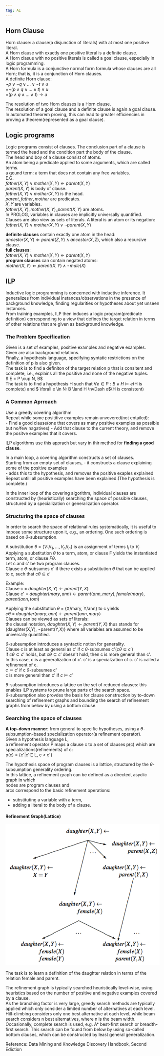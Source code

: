 ```yaml
---  
tag: AI 
---
```

## Horn Clause

Horn clause: a clause(a disjunction of literals) with at most one positive literal.     
A Horn clause with exactly one positive literal is a definite clause.     
A Horn clasue with no positive literals is called a goal clause, especially in logic programming.    
A Horn formula is a conjunctive normal form formula whose clauses are all Horn; that is, it is a conjunction of Horn clauses.      
A definite Horn clause:    
$\lnot p \lor \lnot q \lor ...\lor \lnot t \lor u$    
=$\lnot(p \land q \land  ...\land  t) \lor u$     
=$(p \land q \land  ...\land  t) \to u$

The resolution of two Horn clauses is a Horn clause.    
The resolution of a goal clause and a definite clause is again a goal clause.
In automated theorem proving, this can lead to greater efficiencies in proving a theorem(represented as a goal clause).

## Logic programs

Logic programs consist of clauses. The conclusion part of a clause is termed the head and the condition part the body of the clause.    
The head and boy of a clause consist of atoms.    
An atom being a predicate applied to some arguments, which are called terms.    
a gound term: a term that does not contain any free variables.    
E.G.    
$father(X,Y) \lor mother(X,Y) \Leftarrow parent(X,Y)$    
$parent(X,Y)$ is body of clause.    
$father(X,Y) \lor mother(X,Y)$ is the head.     
$parent, father, mother$ are predicates.    
$X, Y$ are variables.    
$father(X,Y), mother(X,Y), parent(X,Y)$ are atoms.    
In PROLOG, variables in clauses are implicitly universally quantified.  
Clauses are also view as sets of literals. A literal is an atom or its negation: $father(X,Y) \lor mother(X,Y) \lor \lnot parent(X,Y)$


$\textbf{definite clauses}$ contain exactly one atom in the head:    
$ancestor(X,Y) \Leftarrow parent(Z,Y) \land ancestor(X,Z)$, which also a recursive clause.        
$\textbf{full clauses}$:    
$father(X,Y) \lor mother(X,Y) \Leftarrow parent(X,Y)$    
$\textbf{program clauses}$ can contain negated atoms:     
$mother(X,Y) \Leftarrow parent(X,Y) \land \lnot male(X)$     

## ILP
Inductive logic programming is concerned with inductive inference. It generalizes from individual instances/observations in the presence of background knowledge, finding regularities or hypotheses about yet unseen instances.    
From training examples, ILP then induces a logic program(predicate definition) corresponding to a view that defines the target relation in terms of other relations that are given as background knowledge.    

### The Problem Specification

Given is a set of examples, positive examples and negative examples.     
Given are also background relations.     
Finally, a hypothesis language, specifying syntatic restrictions on the definition of p is also given.   
The task is to find a definiton of the target relation p that is consitent and complete, i.e., explains all the positive and none of the negative tuples.     
$ E = P \cup N, B$    
The task is to find a hypothesis H such that $\forall e \in P: B \land H \vDash e$(H is complete) and $ \forall e \in N: B \land H \nvDash e$(H is consistent)

### A Common Aprroach
Use a greedy covering algorithm     
Repeat while some posititive examples remain unvovered(not entailed):    
    - Find a good clause(one that covers as many positive examples as possible but no/few nagatives)
    - Add that clause to the current theory, and remove the positve examples that it covers.

ILP algorithms use this apprach but vary in thir method for $\textbf{finding a good clause}$.       

In a main loop, a covering algorithm constructs a set of clauses.     
Starting from an empty set of clauses,
    - it constructs a clause explaining some of the positive examples    
    - adds this to the hypothesis, and removes the positive exaples explained    
Repeat untill all positive examples have been explained.(The hypothesis is complete.)     

In the inner loop of the covering algorithm, individual clauses are constructed by (heuristically) searching the space of possible clauses, structured by a specialization or generalization operator.


### Structuring the space of clauses
In order to search the space of relational rules systematically, it is useful to impose some structure upon it, e.g., an ordering. One such ordering is based on $\theta$-subsumption.

A substitution $\theta$ = {$V_1/t_1,..., V_n/t_n$} is an assignment of terms $t_i$ to $V_i$. Applying a substitution $\theta$ to a term, atom, or clause F yields the instantiated term, atom, or clause $F\theta$.    
Let c and c' be two program clauses.    
Clause c $\theta$-subsumes c' if there exists a substitution $\theta$ that can be applied to c, such that $c\theta \subseteq c'$      

Example:      
Clause c = $daughter(X,Y)\leftarrow parent(Y,X)$    
Clause c' = $daughter(mary,ann) \leftarrow parent(ann, mary), female(mary), parent(ann,tom)$     

Applying the substitution $\theta$ = {X/mary, Y/ann} to c yields    
$c\theta$ = $daughter(mary,ann)\leftarrow parent(ann,mary)$    
Clauses can be viewed as sets of literals:      
the clausal notation, $daughter(X,Y)\leftarrow parent(Y,X)$ thus stands for {daughter(X,Y), $\lnot$parent(Y,X)} where all variables are assumed to be universally quantified.    


$\theta$-subsumption introduces a syntactic notion for generality.    
Clause c is at least as general as c' if c $\theta$-subsumes c'($c\theta \subseteq c'$)    
if $c\theta \subset c'$ holds, but $c\theta \subseteq c'$ doesn't hold, then c is more general than c'.    
In this case, c is a generalization of c'. c' is a specialzation of c. c' is called a refinement of c.    
$c \vDash c'$ if c $\theta$-subsumes c'    
c is more general than c' if $c \vDash c'$    

$\theta$-subsumption introduces a lattice on the set of reduced clauses: this enables ILP systems to prune large parts of the search space.     
$\theta$-subsumption also provdes the basis for clause construction by to-down searching of refinement graphs and bounding the search of refinement graphs from below by using a bottom clause.

### Searching the space of clauses
$\textbf{A top-down manner}$: from general to specific hypotheses, using a $\theta$-subsumption-based specialization operator(a refinement operator).     
Given a hypothesis language L,     
a refinement operator P maps a clause c to a set of clauses p(c) which are specializations(refinements) of c:    
p(c) = {c'|c'$\in$ L, c < c'}

The hypothesis space of program clauses is a lattice, structured by the $\theta$-subsumption generality ordering.    
In this lattice, a refinement graph can be defined as a directed, asyclic graph in which     
nodes are program clauses and     
arcs correspond to the basic refinement operations:     
- substituting a variable with a term, 
- adding a literal to the body of a clause.

#### Refinement Graph(Lattice)

<img src="https://github.com/guihongwan/guihongwan.github.io/blob/master/_posts/2018-10-18-refinementgraph.png" />

The task is to learn a definition of the daughter relation in terms of the relation female and parent.    


The refinement graph is typically searched heuristically level-wise, using heuristics based on the number of positive and negative examples covered by a clause.     
As the branching factor is very large, greedy search methods are typically applied which only consider a limited number of alternatives at each level.  Hill-climbing considers only one best alternative at each level, while beam search considers n best alternatives, where n is the beam width. Occasionally, complete search is used, e.g. A* best-first search or breadth-first search. This search can be found from below by using so-called bottom clauses, which can be constructed by least general generalization.    


Reference: Data Mining and Knowledge Discovery Handbook, Second Ediction
